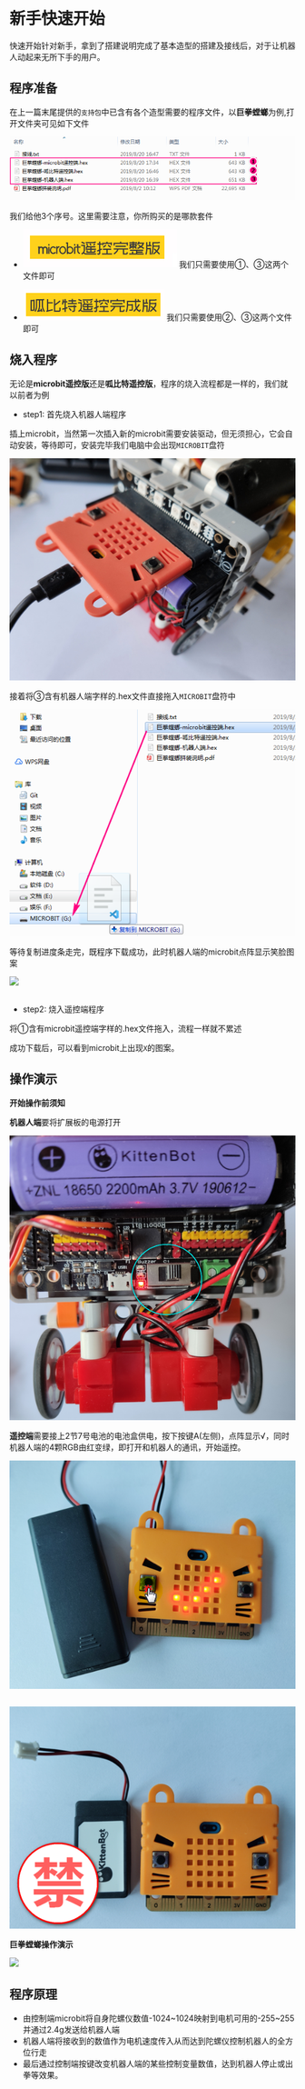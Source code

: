 # 新手快速开始 

快速开始针对新手，拿到了搭建说明完成了基本造型的搭建及接线后，对于让机器人动起来无所下手的用户。 

## 程序准备

在上一篇末尾提供的`支持包`中已含有各个造型需要的程序文件，以**巨拳螳螂**为例,打开文件夹可见如下文件

![](images/sumo1_1.png) 

我们给他3个序号。这里需要注意，你所购买的是哪款套件 

- ![](images/sumo1_2.png) 
我们只需要使用①、③这两个文件即可 


- ![](images/sumo1_3.png) 
我们只需要使用②、③这两个文件即可 


## 烧入程序

无论是**microbit遥控版**还是**呱比特遥控版**，程序的烧入流程都是一样的，我们就以前者为例

- step1: 首先烧入机器人端程序 

插上microbit，当然第一次插入新的microbit需要安装驱动，但无须担心，它会自动安装，等待即可，安装完毕我们电脑中会出现`MICROBIT`盘符

![](images/sumo1_5.png) 

接着将③含有机器人端字样的.hex文件直接拖入`MICROBIT`盘符中

![](images/sumo1_4.png) 

等待复制进度条走完，既程序下载成功，此时机器人端的microbit点阵显示笑脸图案 

![](images/sumo1_6.png) 

```attention:: 程序下载完成显示表情是根据程序来定的，如果编程时没在开始编写点亮led的程序段，那么没有笑脸也并不代表程序下载失败，但一般情况为了确保程序下载成功还是点亮个图案最好
``` 

- step2: 烧入遥控端程序  

将①含有microbit遥控端字样的.hex文件拖入，流程一样就不累述 

成功下载后，可以看到microbit上出现`X`的图案。 

## 操作演示 

**开始操作前须知**

**机器人端**要将扩展板的电源打开 

![](images/sumo1_8.png) 

**遥控端**需要接上2节7号电池的电池盒供电，按下按键A(左侧)，点阵显示√，同时机器人端的4颗RGB由红变绿，即打开和机器人的通讯，开始遥控。

![](images/sumo1_9.png) 

```attention:: 注意这里绝对不能用3.7V那种锂电包给microbit的电池插槽供电，否则会烧
``` 
![](images/sumo1_10.png)  


**巨拳螳螂操作演示** 

![](images/sumo1_11.gif) 

## 程序原理 

- 由控制端microbit将自身陀螺仪数值-1024~1024映射到电机可用的-255~255并通过2.4g发送给机器人端
- 机器人端将接收到的数值作为电机速度传入从而达到陀螺仪控制机器人的全方位行走
- 最后通过控制端按键改变机器人端的某些控制变量数值，达到机器人停止或出拳等效果。 


















